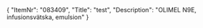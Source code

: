 {
  "ItemNr": "083409",
  "Title": "test",
  "Description": "OLIMEL N9E, infusionsvätska, emulsion"
}